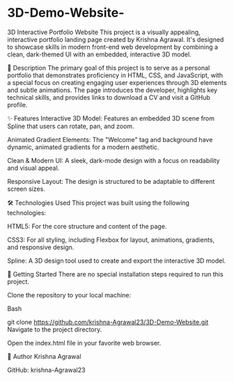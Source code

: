 # 3D-Demo-Website-
3D Interactive Portfolio Website
This project is a visually appealing, interactive portfolio landing page created by Krishna Agrawal. It's designed to showcase skills in modern front-end web development by combining a clean, dark-themed UI with an embedded, interactive 3D model.

📜 Description
The primary goal of this project is to serve as a personal portfolio that demonstrates proficiency in HTML, CSS, and JavaScript, with a special focus on creating engaging user experiences through 3D elements and subtle animations. The page introduces the developer, highlights key technical skills, and provides links to download a CV and visit a GitHub profile.

✨ Features
Interactive 3D Model: Features an embedded 3D scene from Spline that users can rotate, pan, and zoom.

Animated Gradient Elements: The "Welcome" tag and background have dynamic, animated gradients for a modern aesthetic.

Clean & Modern UI: A sleek, dark-mode design with a focus on readability and visual appeal.

Responsive Layout: The design is structured to be adaptable to different screen sizes.

🛠️ Technologies Used
This project was built using the following technologies:

HTML5: For the core structure and content of the page.

CSS3: For all styling, including Flexbox for layout, animations, gradients, and responsive design.

Spline: A 3D design tool used to create and export the interactive 3D model.

🚀 Getting Started
There are no special installation steps required to run this project.

Clone the repository to your local machine:

Bash

git clone https://github.com/krishna-Agrawal23/3D-Demo-Website.git
Navigate to the project directory.

Open the index.html file in your favorite web browser.

👤 Author
Krishna Agrawal

GitHub: krishna-Agrawal23
